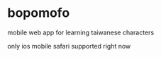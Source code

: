 # bopomofo

mobile web app for learning taiwanese characters

only ios mobile safari supported right now
